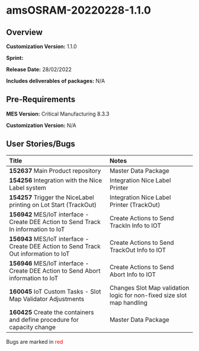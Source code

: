 ﻿# amsOSRAM-20220228-1.1.0

## Overview

**Customization Version:** 1.1.0

**Sprint:** 

**Release Date:** 28/02/2022

**Includes deliverables of packages:** N/A

## Pre-Requirements

**MES Version:** Critical Manufacturing 8.3.3

**Customization Version:** N/A

## User Stories/Bugs

| Title        | Notes            |
| :----------- | :--------------- |
| **152637** Main Product repository | Master Data Package |
| **154256** Integration with the Nice Label system | Integration Nice Label Printer |
| **154257** Trigger the NiceLabel printing on Lot Start (TrackOut) | Integration Nice Label Printer (TrackOut) |
| **156942** MES/IoT interface - Create DEE Action to Send Track In information to IoT | Create Actions to Send TrackIn Info to IOT |
| **156943** MES/IoT interface - Create DEE Action to Send Track Out information to IoT | Create Actions to Send TrackOut Info to IOT |
| **156946** MES/IoT interface - Create DEE Action to Send Abort information to IoT | Create Actions to Send Abort Info to IOT |
| **160045** IoT Custom Tasks - Slot Map Validator Adjustments | Changes Slot Map validation logic for non-fixed size slot map handling |
| **160425** Create the containers and define procedure for capacity change | Master Data Package |

Bugs are marked in <span style='color:red'>red</span>

